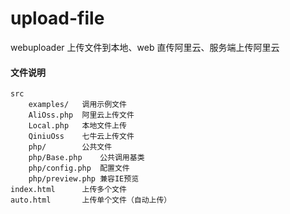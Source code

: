 # upload-file
webuploader 上传文件到本地、web 直传阿里云、服务端上传阿里云  

#### 文件说明 
    src   
        examples/   调用示例文件    
        AliOss.php  阿里云上传文件   
        Local.php   本地文件上传   
        QiniuOss    七牛云上传文件
        php/        公共文件
        php/Base.php    公共调用基类
        php/config.php  配置文件
        php/preview.php 兼容IE预览
    index.html      上传多个文件
    auto.html       上传单个文件（自动上传）
